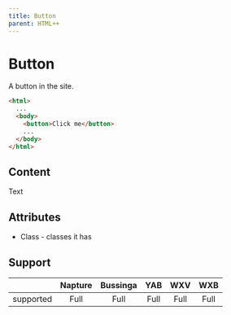 ```yaml
---
title: Button
parent: HTML++
---
```

# Button

A button in the site.

```html
<html>
  ...
  <body>
    <button>Click me</button>
    ...
  </body>
</html>
```

## Content

Text

## Attributes

- Class - classes it has

## Support

|           | Napture | Bussinga | YAB  | WXV  | WXB  |
| --------- | :-----: | :------: | :--: | :--: | :--: |
| supported | Full    | Full     | Full | Full | Full |
